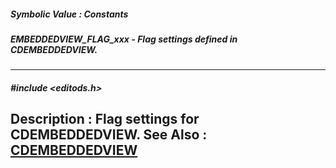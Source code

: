 ##### Symbolic Value : Constants
##### EMBEDDEDVIEW_FLAG_xxx - Flag settings defined in CDEMBEDDEDVIEW.
---
##### #include <editods.h>
**Description :**
Flag settings for CDEMBEDDEDVIEW.
**See Also :**
[CDEMBEDDEDVIEW](D:/md_files/CDEMBEDDEDVIEW.md)
---
